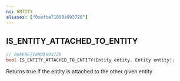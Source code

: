 ```yaml
---
ns: ENTITY
aliases: ["0xefbe71898a993728"]
---
```

## IS_ENTITY_ATTACHED_TO_ENTITY

```c
// 0xEFBE71898A993728
bool IS_ENTITY_ATTACHED_TO_ENTITY(Entity entity, Entity entity);
```

Returns true if the entity is attached to the other given entity

